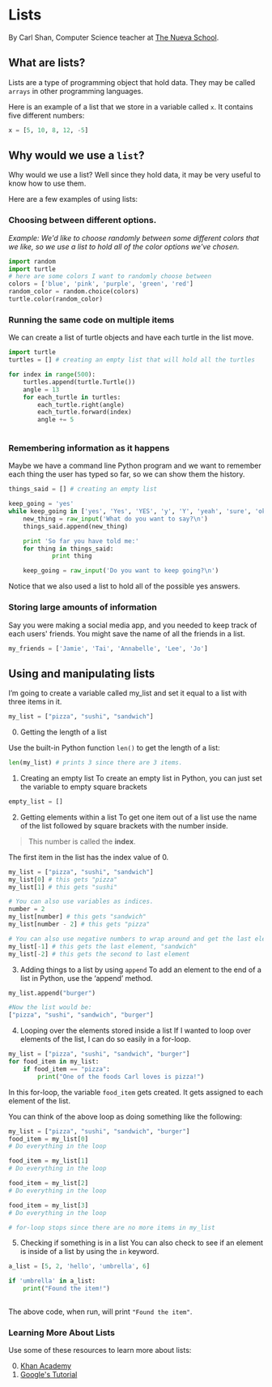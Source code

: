 # Lists
By Carl Shan, Computer Science teacher at [The Nueva School](www.nuevaschool.org).


## What are lists?
Lists are a type of programming object that hold data. They may be called `arrays` in other programming languages.

Here is an example of a list that we store in a variable called `x`. It contains five different numbers:

```python
x = [5, 10, 8, 12, -5]
```

## Why would we use a `list`?

Why would we use a list? Well since they hold data, it may be very useful to know how to use them.

Here are a few examples of using lists:

### Choosing between different options.
*Example: We'd like to choose randomly between some different colors that we like, so we use a list to hold all of the color options we've chosen.*

```python
import random
import turtle
# here are some colors I want to randomly choose between
colors = ['blue', 'pink', 'purple', 'green', 'red']
random_color = random.choice(colors)
turtle.color(random_color)
```
 
### Running the same code on multiple items
We can create a list of turtle objects and have each turtle in the list move.

```python
import turtle
turtles = [] # creating an empty list that will hold all the turtles

for index in range(500):
	turtles.append(turtle.Turtle())
	angle = 13
	for each_turtle in turtles:
    	each_turtle.right(angle)
    	each_turtle.forward(index)
    	angle += 5
 
```
 
 
### Remembering information as it happens
Maybe we have a command line Python program and we want to remember each thing the user has typed so far, so we can show them the history.

```python
things_said = [] # creating an empty list

keep_going = 'yes'
while keep_going in ['yes', 'Yes', 'YES', 'y', 'Y', 'yeah', 'sure', 'ok']:
	new_thing = raw_input('What do you want to say?\n')
	things_said.append(new_thing)

	print 'So far you have told me:'
	for thing in things_said:
    		print thing

	keep_going = raw_input('Do you want to keep going?\n')
```

Notice that we also used a list to hold all of the possible yes answers.

### Storing large amounts of information

Say you were making a social media app, and you needed to keep track of each users' friends. You might save the name of all the friends in a list.
 
```python
my_friends = ['Jamie', 'Tai', 'Annabelle', 'Lee', 'Jo']
```
 
## Using and manipulating lists
I’m going to create a variable called my_list and set it equal to a list with three items in it.

```python
my_list = ["pizza", "sushi", "sandwich"]
```

0. Getting the length of a list

Use the built-in Python function `len()` to get the length of a list:

```python
len(my_list) # prints 3 since there are 3 items.
```

1. Creating an empty list
To create an empty list in Python, you can just set the variable to empty square brackets

```python
empty_list = []
```

2. Getting elements within a list
To get one item out of a list use the name of the list followed by square brackets with the number inside. 

> This number is called the **index**. 

The first item in the list has the index value of 0.

```python
my_list = ["pizza", "sushi", "sandwich"]
my_list[0] # this gets "pizza"
my_list[1] # this gets "sushi"

# You can also use variables as indices.
number = 2
my_list[number] # this gets "sandwich"
my_list[number - 2] # this gets "pizza"

# You can also use negative numbers to wrap around and get the last element
my_list[-1] # this gets the last element, "sandwich"
my_list[-2] # this gets the second to last element
```

3. Adding things to a list by using `append`
To add an element to the end of a list in Python, use the ‘append’ method.

```python
my_list.append("burger")

#Now the list would be:
["pizza", "sushi", "sandwich", "burger"] 
```

4. Looping over the elements stored inside a list
If I wanted to loop over elements of the list, I can do so easily in a for-loop.

```python
my_list = ["pizza", "sushi", "sandwich", "burger"] 
for food_item in my_list:
	if food_item == "pizza":
		print("One of the foods Carl loves is pizza!")
```

In this for-loop, the variable `food_item` gets created. It gets assigned to each element of the list. 

You can think of the above loop as doing something like the following:

```python
my_list = ["pizza", "sushi", "sandwich", "burger"] 
food_item = my_list[0]
# Do everything in the loop

food_item = my_list[1]
# Do everything in the loop

food_item = my_list[2]
# Do everything in the loop

food_item = my_list[3]
# Do everything in the loop

# for-loop stops since there are no more items in my_list
```

5. Checking if something is in a list
You can also check to see if an element is inside of a list by using the `in` keyword.

```python
a_list = [5, 2, 'hello', 'umbrella', 6]

if 'umbrella' in a_list:
    print("Found the item!")
    
```
The above code, when run, will print `"Found the item"`.

### Learning More About Lists
Use some of these resources to learn more about lists:

0. [Khan Academy](https://www.khanacademy.org/computer-programming/var-array-0-1-2-3-4/957074792)
1. [Google's Tutorial](https://developers.google.com/edu/python/lists)